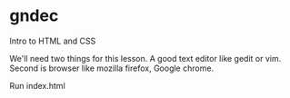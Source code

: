 gndec
=====
Intro to HTML and CSS 


We'll need two things for this lesson. A good text editor like gedit or vim.
Second is browser like mozilla firefox, Google chrome.


Run index.html
